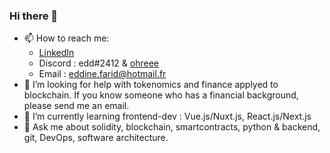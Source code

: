 ### Hi there 👋
- 📫 How to reach me: 
  - [LinkedIn](https://www.linkedin.com/in/eddineomar/)
  - Discord : edd#2412 & [ohreee](https://discord.com/channels/818079985428201513/819342505510305792/839913952414662717)
  - Email : [eddine.farid@hotmail.fr](mailto:eddine.farid@hotmail.fr)
- 🤔 I’m looking for help with tokenomics and finance applyed to blockchain. If you know someone who has a financial background, please send me an email.
- 🌱 I’m currently learning frontend-dev : Vue.js/Nuxt.js, React.js/Next.js
- 💬 Ask me about solidity, blockchain, smartcontracts, python & backend, git, DevOps, software architecture.
